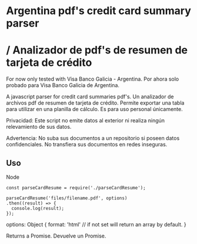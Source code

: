 # Argentina pdf's credit card summary parser
# / Analizador de pdf's de resumen de tarjeta de crédito

For now only tested with Visa Banco Galicia - Argentina.
Por ahora solo probado para Visa Banco Galicia de Argentina.

A javascript parser for credit card summaries pdf's.
Un analizador de archivos pdf de resumen de tarjeta de crédito. Permite exportar una tabla para utilizar en una planilla de cálculo. Es para uso personal únicamente.

Privacidad: Este script no emite datos al exterior ni realiza ningún relevamiento de sus datos.

Advertencia: No suba sus documentos a un repositorio si poseen datos confidenciales. No transfiera sus documentos en redes inseguras.

## Uso
Node
```
const parseCardResume = require('./parseCardResume');

parseCardResume('files/filename.pdf', options)
.then((result) => {
  console.log(result);
});
```

options: Object {
  format: 'html' // if not set will return an array by default.
}

Returns a Promise.
Devuelve un Promise.
